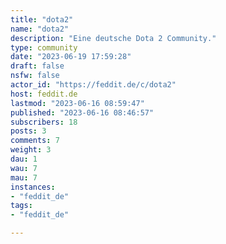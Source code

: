 ```yaml
---
title: "dota2" 
name: "dota2"
description: "Eine deutsche Dota 2 Community."
type: community
date: "2023-06-19 17:59:28"
draft: false
nsfw: false
actor_id: "https://feddit.de/c/dota2"
host: feddit.de
lastmod: "2023-06-16 08:59:47"
published: "2023-06-16 08:46:57"
subscribers: 18
posts: 3
comments: 7
weight: 3
dau: 1
wau: 7
mau: 7
instances:
- "feddit_de"
tags: 
- "feddit_de"

---
```

